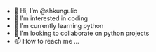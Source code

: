 - 👋 Hi, I’m @shkungulio
- 👀 I’m interested in coding
- 🌱 I’m currently learning python
- 💞️ I’m looking to collaborate on python projects
- 📫 How to reach me ...

<!---
shkungulio/shkungulio is a ✨ special ✨ repository because its `README.md` (this file) appears on your GitHub profile.
You can click the Preview link to take a look at your changes.
--->
